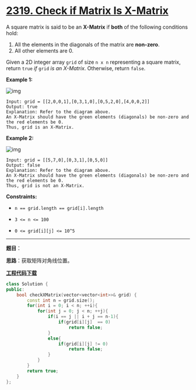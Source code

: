 # [2319. Check if Matrix Is X-Matrix](https://leetcode.com/problems/check-if-matrix-is-x-matrix/)

A square matrix is said to be an **X-Matrix** if **both** of the following conditions hold:

1. All the elements in the diagonals of the matrix are **non-zero**.
2. All other elements are 0.

Given a 2D integer array `grid` of size `n x n` representing a square matrix, return `true` *if* `grid` *is an X-Matrix*. Otherwise, return `false`.

**Example 1:**

![img](https://assets.leetcode.com/uploads/2022/05/03/ex1.jpg)

```
Input: grid = [[2,0,0,1],[0,3,1,0],[0,5,2,0],[4,0,0,2]]
Output: true
Explanation: Refer to the diagram above.
An X-Matrix should have the green elements (diagonals) be non-zero and the red elements be 0.
Thus, grid is an X-Matrix.
```

**Example 2:**

![img](https://assets.leetcode.com/uploads/2022/05/03/ex2.jpg)

```
Input: grid = [[5,7,0],[0,3,1],[0,5,0]]
Output: false
Explanation: Refer to the diagram above.
An X-Matrix should have the green elements (diagonals) be non-zero and the red elements be 0.
Thus, grid is not an X-Matrix.
```

**Constraints:**

- `n == grid.length == grid[i].length`

- `3 <= n <= 100`

- `0 <= grid[i][j] <= 10^5`

------

**题目**：

**思路**：获取矩阵对角线位置。

[**工程代码下载**](https://github.com/shenkh/leetcode)

```cpp
class Solution {
public:
    bool checkXMatrix(vector<vector<int>>& grid) {
        const int n = grid.size();
        for(int i = 0; i < n; ++i){
            for(int j = 0; j < n; ++j){
                if(i == j || i + j == n-1){
                    if(grid[i][j]  == 0)
                        return false;
                }
                else{
                    if(grid[i][j] != 0)
                        return false;
                }
            }
        }
        return true;
    }
};
```
